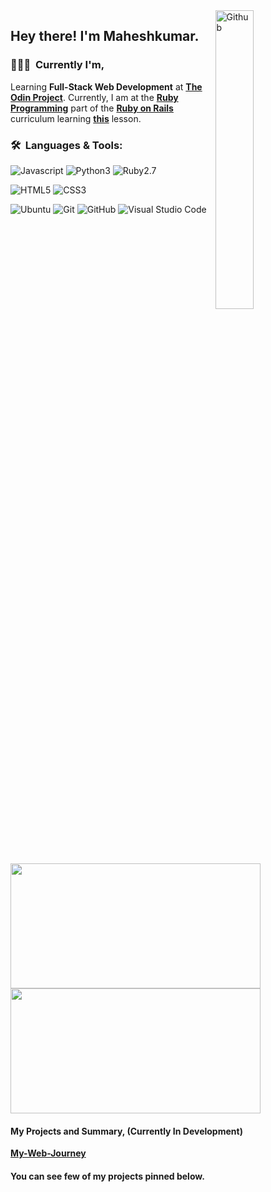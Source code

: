 <img width="35%" align="right" alt="Github" src="https://user-images.githubusercontent.com/48678280/88862734-4903af80-d201-11ea-968b-9c939d88a37c.gif" />

<h2> Hey there! I'm Maheshkumar.</h2>

<h3> 👨🏻‍💻 &nbsp;Currently I'm, </h3>

Learning **Full-Stack Web Development** at **[The Odin Project](https://theodinproject.com)**.
Currently, I am at the **[Ruby Programming](https://www.theodinproject.com/paths/full-stack-ruby-on-rails/courses/ruby-programming)** part of the **[Ruby on Rails](https://www.theodinproject.com/paths/full-stack-ruby-on-rails)** curriculum learning **[this](https://www.theodinproject.com/paths/full-stack-ruby-on-rails/courses/ruby-programming/lessons/files-and-serialization-ruby-programming)** lesson.


<!-- <h3> 🛠 &nbsp;Tech Stack:</h3> -->
<h3> 🛠 &nbsp;Languages & Tools:</h3>
<!-- <h4>I have basic knowledge and experience with the following, </h4> -->

<!--   ![Javascript](https://img.shields.io/badge/-Javascript-333333?style=flat&logo=javascript) -->
<!--   ![Python3](https://img.shields.io/badge/-Python-333333?style=flat&logo=python) -->
<!--   ![Ruby2.7](https://img.shields.io/badge/-Ruby-333333?style=flat&logo=ruby&logoColor=ff0000) -->

  ![Javascript](https://img.shields.io/badge/JavaScript-F7DF1E?style=for-the-badge&logo=javascript&logoColor=black)
  ![Python3](https://img.shields.io/badge/Python-FFD43B?style=for-the-badge&logo=python&logoColor=darkgreen)
  ![Ruby2.7](https://img.shields.io/badge/Ruby-CC342D?style=for-the-badge&logo=ruby&logoColor=white)
  
<!-- <h4>I have intermediate knowledge and experience with the following, </h4> -->

<!--   ![HTML5](https://img.shields.io/badge/-HTML5-333333?style=flat&logo=HTML5) -->
<!--   ![CSS3](https://img.shields.io/badge/-CSS3-333333?style=flat&logo=CSS3&logoColor=007ACC) -->

  ![HTML5](https://img.shields.io/badge/HTML5-E34F26?style=for-the-badge&logo=html5&logoColor=white)
  ![CSS3](https://img.shields.io/badge/CSS3-1572B6?style=for-the-badge&logo=css3&logoColor=white)
  
<!-- <h4>Tools I use regularly,</h4> -->
<!--   ![GNU/Linux(Ubuntu, Pop! OS)](https://img.shields.io/badge/-Ubuntu-333333?style=flat&logo=ubuntu)
  ![Git](https://img.shields.io/badge/-Git-333333?style=flat&logo=git)
  ![GitHub](https://img.shields.io/badge/-GitHub-333333?style=flat&logo=github)
  ![Visual Studio Code](https://img.shields.io/badge/-Visual%20Studio%20Code-333333?style=flat&logo=visual-studio-code&logoColor=007ACC) -->
  ![Ubuntu](https://img.shields.io/badge/Ubuntu-E95420?style=for-the-badge&logo=ubuntu&logoColor=white)
  ![Git](https://img.shields.io/badge/Git-F05032?style=for-the-badge&logo=git&logoColor=white)
  ![GitHub](https://img.shields.io/badge/GitHub-100000?style=for-the-badge&logo=github&logoColor=white)
  ![Visual Studio Code](https://img.shields.io/badge/Visual_Studio_Code-0078D4?style=for-the-badge&logo=visual%20studio%20code&logoColor=white)
 
  
<img src="https://github-readme-streak-stats.herokuapp.com/?user=Maheshkumar-novice&theme=radical&layout=compact" height="200em" width="400em"/>
<img src="https://github-readme-stats.vercel.app/api/top-langs/?username=maheshkumar-novice&theme=radical&layout=compact" height="200em" width="400em"/>
    
<h4>My Projects and Summary, (Currently In Development)</h4>

  **[My-Web-Journey](https://my-web-journey.netlify.app/)**
  
 <h4>You can see few of my projects pinned below.</h4>

 
 
 
 
 
 
 
 
 
 
 
 
 
 
 
 
<!-- [![Matrix SVG](https://raw.githubusercontent.com/rodrigograca31/rodrigograca31/master/matrix.svg)](https://www.youtube.com/watch?v=SDkAGkd4NLc)  -->
<!-- <h3>Visit Count From 29 Apr 2021 7.40 pm IST<h3> -->
<!-- ![Visitor Count](https://profile-counter.glitch.me/maheshkumar-novice/count.svg) --> 
<!-- - 🤔 &nbsp; Learning **Full-stack web development** part-time via [The Odin Project](https://theodinproject.com). -->
<!-- - 🎓 &nbsp; Studying **Information Technology** as a full-time College Student. -->
<!-- - 🌱 &nbsp; Learning more about **Linux** and various Web concepts. -->

<!--   ![C++](https://img.shields.io/badge/-C%2B%2B-333333?style=flat&logo=c%2B%2B&logoColor=0000ff) -->
<!--   ![GitHub](https://img.shields.io/badge/-GitHub-333333?style=flat&logo=github) -->
<!--   ![GNU/Linux](https://img.shields.io/badge/-GNU/Linux-333333?style=flat&logo=Linux) -->
<!--   ![Atom](https://img.shields.io/badge/-Atom-333333?style=flat&logo=atom&logoColor=00ff00) -->
  
<!--   <img align="right" height="270px" alt="GIF" src="https://i.pinimg.com/originals/e4/26/70/e426702edf874b181aced1e2fa5c6cde.gif" /> -->
<!-- <h3>My Projects:</h3>

<h4>freeCodeCamp Projects:</h4>

<ul>
  <li><a href="https://github.com/Maheshkumar-novice/fcc-TributePage">Tribute Page</a></li>
  <li><a href="https://github.com/Maheshkumar-novice/fcc-SurveyForm">Survey Form</a></li>
  <li><a href="https://github.com/Maheshkumar-novice/fcc-ProductLanding">Product Landing</a></li>
  <li><a href="https://github.com/Maheshkumar-novice/fcc-TechnicalDocumentation">Technical Documentation</a></li>
  <li><a href="https://github.com/Maheshkumar-novice/fcc-Portfolio">Portfolio</a></li>
</ul>

<h4>The Odin Project Projects:</h4>

<ul>
  <li><a href="https://github.com/Maheshkumar-novice/TOP-google-homepage">Google Homepage</a></li>
  <li><a href="https://github.com/Maheshkumar-novice/TOP-googleSearchResults">Google Search Results Page</a></li>
  <li><a href="https://github.com/Maheshkumar-novice/TOP-RockPaperScissors">Rock Paper Scissors</a></li>
  <li><a href="https://github.com/Maheshkumar-novice/TOP-etch-a-sketch">Etch-A-Sketch</a></li>
  <li><a href="https://github.com/Maheshkumar-novice/TOP-Calculator">Calculator</a></li>
</ul>

<img align='right' src="https://media.giphy.com/media/M9gbBd9nbDrOTu1Mqx/giphy.gif" width="230">

<h4>JS30 Projects: </h4>
<ul>
  <li><a href="https://github.com/Maheshkumar-novice/TOP-drumKit">Drum Kit</a></li>
  <li><a href="https://github.com/Maheshkumar-novice/TOP-Clock">Clock</a></li>
  <li><a href="https://github.com/Maheshkumar-novice/TOP-Variables">Variables</a></li>
  <li><a href="https://github.com/Maheshkumar-novice/TOP-dancingFlexImages">Dancing Flex Images</a></li>
  <li><a href="https://github.com/Maheshkumar-novice/TOP-CanvasFun">Canvas Fun</a></li>
  <li><a href="https://github.com/Maheshkumar-novice/TOP-HoldShiftAndCheck">Hold Shift And Check CheckBoxes</a></li>
  <li><a href="https://github.com/Maheshkumar-novice/TOP-CustomVideoPlayer">Custom Video Player</a></li>
  <li><a href="https://github.com/Maheshkumar-novice/TOP-KonamiCode">Konami Code</a></li>
  <li><a href="https://github.com/Maheshkumar-novice/TOP-SlideInOnScroll">Slide In On Scroll</a></li>
  <li><a href="https://github.com/Maheshkumar-novice/TOP-localStorage_eventDelegation">LocalStorage and Event Delegation</a></li>
  <li><a href="https://github.com/Maheshkumar-novice/TOP-movingTextShadow">Moving Text Shadow</a></li>
  <li><a href="https://github.com/Maheshkumar-novice/TOP-sortWithoutArticles">Sort Without Articles</a></li>
  <li><a href="https://github.com/Maheshkumar-novice/TOP-WebCamFun">WebCam Fun</a></li>
  <li><a href="https://github.com/Maheshkumar-novice/TOP-SpeechRecognition">Speech Recognition</a></li>
  <li><a href="https://github.com/Maheshkumar-novice/TOP-FollowAlongLinkHighlighter">Follow Along Link Highlighter</a></li>
  <li><a href="https://github.com/Maheshkumar-novice/TOP-SpeechSynthesis">Speech Synthesis</a></li>
  <li><a href="https://github.com/Maheshkumar-novice/TOP-StickyNav">Sticky Nav</a></li>
  <li><a href="https://github.com/Maheshkumar-novice/TOP-dropdown">Dropdown</a></li>
  <li><a href="https://github.com/Maheshkumar-novice/TOP-ClickandScroll">Click and Scroll</a></li>
  <li><a href="https://github.com/Maheshkumar-novice/TOP-videoSpeedController">Video Speed Controller</a></li>
  <li><a href="https://github.com/Maheshkumar-novice/TOP-Ajax">Ajax</a></li>
  <li><a href="https://github.com/Maheshkumar-novice/TOP-countdownTimer">Timer</a></li>
  <li><a href="https://github.com/Maheshkumar-novice/TOP-WhacAMole">Whac A Mole</a></li>
 </ul>
 
<h4>StyleStage Showcase Project: </h4>
<ul>
   <li><a href="https://github.com/Maheshkumar-novice/my-style-stage">Solid State</a></li>
 </ul>

<h4>Other Projects:</h4>

<ul>
  <li><a href="https://github.com/Maheshkumar-novice/Loruki">Loruki - Traversy Media (Youtube)</a></li>
  <li><a href="https://github.com/Maheshkumar-novice/style-conference">Style-Conference - learn.shayhowe.com/</a></li>
  <li><a href="https://github.com/Maheshkumar-novice/NumberGuessingGTK">Shell - Number Guessing</a></li>
  <li><a href="https://github.com/Maheshkumar-novice/Create_New_Repo_Using_API">Github New Repo - using API</a></li>
  <li><a href="https://github.com/Maheshkumar-novice/pythonRegexLearning">Python Regex Projects</a></li>
</ul>
 -->
<!-- <br/> -->

<!-- <img src="https://github-readme-stats.vercel.app/api?username=Maheshkumar-novice&count_private=true&theme=radical&show_icons=TRUE" width="100%" height="200em"> -->
<!-- <img src="https://github-readme-stats.vercel.app/api/top-langs/?username=maheshkumar-novice&theme=radical&layout=compact" width="100%" height="200em"/> -->
<!-- <img src="http://github-readme-streak-stats.herokuapp.com/?user=Maheshkumar-novice&count_private=true&theme=radical" width="100%" height="200em"/> -->

<!-- <div align="center"> -->
<!--    <img src="https://github-profile-trophy.vercel.app/?username=maheshkumar-novice&theme=flat&no-frame=true&margin-w=30" /> -->
<!-- </div> -->

<!-- <br/> -->



